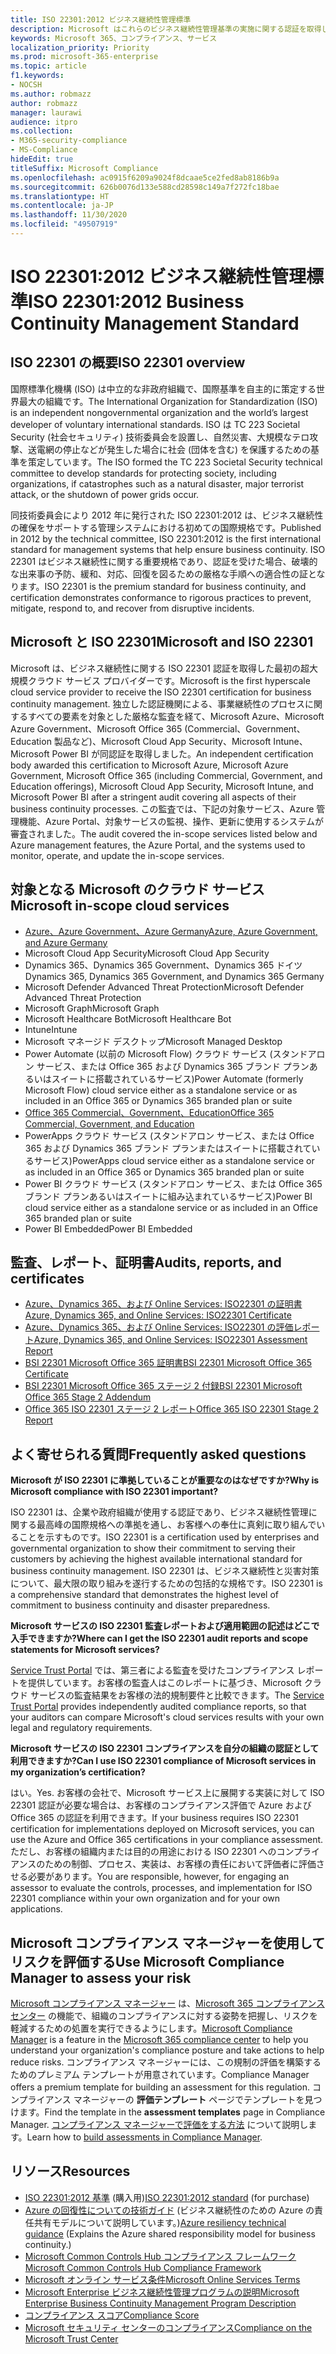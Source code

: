 ```yaml
---
title: ISO 22301:2012 ビジネス継続性管理標準
description: Microsoft はこれらのビジネス継続性管理基準の実施に関する認証を取得しています。
keywords: Microsoft 365、コンプライアンス、サービス
localization_priority: Priority
ms.prod: microsoft-365-enterprise
ms.topic: article
f1.keywords:
- NOCSH
ms.author: robmazz
author: robmazz
manager: laurawi
audience: itpro
ms.collection:
- M365-security-compliance
- MS-Compliance
hideEdit: true
titleSuffix: Microsoft Compliance
ms.openlocfilehash: ac0915f6209a9024f8dcaae5ce2fed8ab8186b9a
ms.sourcegitcommit: 626b0076d133e588cd28598c149a7f272fc18bae
ms.translationtype: HT
ms.contentlocale: ja-JP
ms.lasthandoff: 11/30/2020
ms.locfileid: "49507919"
---
```

# <a name="iso-223012012-business-continuity-management-standard"></a><span data-ttu-id="8deb4-104">ISO 22301:2012 ビジネス継続性管理標準</span><span class="sxs-lookup"><span data-stu-id="8deb4-104">ISO 22301:2012 Business Continuity Management Standard</span></span>

## <a name="iso-22301-overview"></a><span data-ttu-id="8deb4-105">ISO 22301 の概要</span><span class="sxs-lookup"><span data-stu-id="8deb4-105">ISO 22301 overview</span></span>

<span data-ttu-id="8deb4-106">国際標準化機構 (ISO) は中立的な非政府組織で、国際基準を自主的に策定する世界最大の組織です。</span><span class="sxs-lookup"><span data-stu-id="8deb4-106">The International Organization for Standardization (ISO) is an independent nongovernmental organization and the world’s largest developer of voluntary international standards.</span></span> <span data-ttu-id="8deb4-107">ISO は TC 223 Societal Security (社会セキュリティ) 技術委員会を設置し、自然災害、大規模なテロ攻撃、送電網の停止などが発生した場合に社会 (団体を含む) を保護するための基準を策定しています。</span><span class="sxs-lookup"><span data-stu-id="8deb4-107">The ISO formed the TC 223 Societal Security technical committee to develop standards for protecting society, including organizations, if catastrophes such as a natural disaster, major terrorist attack, or the shutdown of power grids occur.</span></span>

<span data-ttu-id="8deb4-108">同技術委員会により 2012 年に発行された ISO 22301:2012 は、ビジネス継続性の確保をサポートする管理システムにおける初めての国際規格です。</span><span class="sxs-lookup"><span data-stu-id="8deb4-108">Published in 2012 by the technical committee, ISO 22301:2012 is the first international standard for management systems that help ensure business continuity.</span></span> <span data-ttu-id="8deb4-109">ISO 22301 はビジネス継続性に関する重要規格であり、認証を受けた場合、破壊的な出来事の予防、緩和、対応、回復を図るための厳格な手順への適合性の証となります。</span><span class="sxs-lookup"><span data-stu-id="8deb4-109">ISO 22301 is the premium standard for business continuity, and certification demonstrates conformance to rigorous practices to prevent, mitigate, respond to, and recover from disruptive incidents.</span></span>

## <a name="microsoft-and-iso-22301"></a><span data-ttu-id="8deb4-110">Microsoft と ISO 22301</span><span class="sxs-lookup"><span data-stu-id="8deb4-110">Microsoft and ISO 22301</span></span>

<span data-ttu-id="8deb4-111">Microsoft は、ビジネス継続性に関する ISO 22301 認証を取得した最初の超大規模クラウド サービス プロバイダーです。</span><span class="sxs-lookup"><span data-stu-id="8deb4-111">Microsoft is the first hyperscale cloud service provider to receive the ISO 22301 certification for business continuity management.</span></span> <span data-ttu-id="8deb4-112">独立した認証機関による、事業継続性のプロセスに関するすべての要素を対象とした厳格な監査を経て、Microsoft Azure、Microsoft Azure Government、Microsoft Office 365 (Commercial、Government、Education 製品など)、Microsoft Cloud App Security、Microsoft Intune、Microsoft Power BI が同認証を取得しました。</span><span class="sxs-lookup"><span data-stu-id="8deb4-112">An independent certification body awarded this certification to Microsoft Azure, Microsoft Azure Government, Microsoft Office 365 (including Commercial, Government, and Education offerings), Microsoft Cloud App Security, Microsoft Intune, and Microsoft Power BI after a stringent audit covering all aspects of their business continuity processes.</span></span> <span data-ttu-id="8deb4-113">この監査では、下記の対象サービス、Azure 管理機能、Azure Portal、対象サービスの監視、操作、更新に使用するシステムが審査されました。</span><span class="sxs-lookup"><span data-stu-id="8deb4-113">The audit covered the in-scope services listed below and Azure management features, the Azure Portal, and the systems used to monitor, operate, and update the in-scope services.</span></span>

## <a name="microsoft-in-scope-cloud-services"></a><span data-ttu-id="8deb4-114">対象となる Microsoft のクラウド サービス</span><span class="sxs-lookup"><span data-stu-id="8deb4-114">Microsoft in-scope cloud services</span></span>

- [<span data-ttu-id="8deb4-115">Azure、Azure Government、Azure Germany</span><span class="sxs-lookup"><span data-stu-id="8deb4-115">Azure, Azure Government, and Azure Germany</span></span>](https://aka.ms/AzureCompliance)
- <span data-ttu-id="8deb4-116">Microsoft Cloud App Security</span><span class="sxs-lookup"><span data-stu-id="8deb4-116">Microsoft Cloud App Security</span></span>
- <span data-ttu-id="8deb4-117">Dynamics 365、Dynamics 365 Government、Dynamics 365 ドイツ</span><span class="sxs-lookup"><span data-stu-id="8deb4-117">Dynamics 365, Dynamics 365 Government, and Dynamics 365 Germany</span></span>
- <span data-ttu-id="8deb4-118">Microsoft Defender Advanced Threat Protection</span><span class="sxs-lookup"><span data-stu-id="8deb4-118">Microsoft Defender Advanced Threat Protection</span></span>
- <span data-ttu-id="8deb4-119">Microsoft Graph</span><span class="sxs-lookup"><span data-stu-id="8deb4-119">Microsoft Graph</span></span>
- <span data-ttu-id="8deb4-120">Microsoft Healthcare Bot</span><span class="sxs-lookup"><span data-stu-id="8deb4-120">Microsoft Healthcare Bot</span></span>
- <span data-ttu-id="8deb4-121">Intune</span><span class="sxs-lookup"><span data-stu-id="8deb4-121">Intune</span></span>
- <span data-ttu-id="8deb4-122">Microsoft マネージド デスクトップ</span><span class="sxs-lookup"><span data-stu-id="8deb4-122">Microsoft Managed Desktop</span></span>
- <span data-ttu-id="8deb4-123">Power Automate (以前の Microsoft Flow) クラウド サービス (スタンドアロン サービス、または Office 365 および Dynamics 365 ブランド プランあるいはスイートに搭載されているサービス)</span><span class="sxs-lookup"><span data-stu-id="8deb4-123">Power Automate (formerly Microsoft Flow) cloud service either as a standalone service or as included in an Office 365 or Dynamics 365 branded plan or suite</span></span>
- [<span data-ttu-id="8deb4-124">Office 365 Commercial、Government、Education</span><span class="sxs-lookup"><span data-stu-id="8deb4-124">Office 365 Commercial, Government, and Education</span></span>](https://go.microsoft.com/fwlink/p/?linkid=2077751)
- <span data-ttu-id="8deb4-125">PowerApps クラウド サービス (スタンドアロン サービス、または Office 365 および Dynamics 365 ブランド プランまたはスイートに搭載されているサービス)</span><span class="sxs-lookup"><span data-stu-id="8deb4-125">PowerApps cloud service either as a standalone service or as included in an Office 365 or Dynamics 365 branded plan or suite</span></span>
- <span data-ttu-id="8deb4-126">Power BI クラウド サービス (スタンドアロン サービス、または Office 365 ブランド プランあるいはスイートに組み込まれているサービス)</span><span class="sxs-lookup"><span data-stu-id="8deb4-126">Power BI cloud service either as a standalone service or as included in an Office 365 branded plan or suite</span></span>
- <span data-ttu-id="8deb4-127">Power BI Embedded</span><span class="sxs-lookup"><span data-stu-id="8deb4-127">Power BI Embedded</span></span>

## <a name="audits-reports-and-certificates"></a><span data-ttu-id="8deb4-128">監査、レポート、証明書</span><span class="sxs-lookup"><span data-stu-id="8deb4-128">Audits, reports, and certificates</span></span>

- [<span data-ttu-id="8deb4-129">Azure、Dynamics 365、および Online Services: ISO22301 の証明書</span><span class="sxs-lookup"><span data-stu-id="8deb4-129">Azure, Dynamics 365, and Online Services: ISO22301 Certificate</span></span>](https://aka.ms/azureiso22301cert)
- [<span data-ttu-id="8deb4-130">Azure、Dynamics 365、および Online Services: ISO22301 の評価レポート</span><span class="sxs-lookup"><span data-stu-id="8deb4-130">Azure, Dynamics 365, and Online Services: ISO22301 Assessment Report</span></span>](https://aka.ms/azureiso22301report)
- [<span data-ttu-id="8deb4-131">BSI 22301 Microsoft Office 365 証明書</span><span class="sxs-lookup"><span data-stu-id="8deb4-131">BSI 22301 Microsoft Office 365 Certificate</span></span>](https://go.microsoft.com/fwlink/p/?linkid=2092109)
- [<span data-ttu-id="8deb4-132">BSI 22301 Microsoft Office 365 ステージ 2 付録</span><span class="sxs-lookup"><span data-stu-id="8deb4-132">BSI 22301 Microsoft Office 365 Stage 2 Addendum</span></span>](https://go.microsoft.com/fwlink/p/?linkid=2092209)
- [<span data-ttu-id="8deb4-133">Office 365 ISO 22301 ステージ 2 レポート</span><span class="sxs-lookup"><span data-stu-id="8deb4-133">Office 365 ISO 22301 Stage 2 Report</span></span>](https://go.microsoft.com/fwlink/p/?linkid=2092211)

## <a name="frequently-asked-questions"></a><span data-ttu-id="8deb4-134">よく寄せられる質問</span><span class="sxs-lookup"><span data-stu-id="8deb4-134">Frequently asked questions</span></span>

<span data-ttu-id="8deb4-135">**Microsoft が ISO 22301 に準拠していることが重要なのはなぜですか?**</span><span class="sxs-lookup"><span data-stu-id="8deb4-135">**Why is Microsoft compliance with ISO 22301 important?**</span></span>

<span data-ttu-id="8deb4-136">ISO 22301 は、企業や政府組織が使用する認証であり、ビジネス継続性管理に関する最高峰の国際規格への準拠を通し、お客様への奉仕に真剣に取り組んでいることを示すものです。</span><span class="sxs-lookup"><span data-stu-id="8deb4-136">ISO 22301 is a certification used by enterprises and governmental organization to show their commitment to serving their customers by achieving the highest available international standard for business continuity management.</span></span> <span data-ttu-id="8deb4-137">ISO 22301 は、ビジネス継続性と災害対策について、最大限の取り組みを遂行するための包括的な規格です。</span><span class="sxs-lookup"><span data-stu-id="8deb4-137">ISO 22301 is a comprehensive standard that demonstrates the highest level of commitment to business continuity and disaster preparedness.</span></span>

<span data-ttu-id="8deb4-138">**Microsoft サービスの ISO 22301 監査レポートおよび適用範囲の記述はどこで入手できますか?**</span><span class="sxs-lookup"><span data-stu-id="8deb4-138">**Where can I get the ISO 22301 audit reports and scope statements for Microsoft services?**</span></span>

<span data-ttu-id="8deb4-139">[Service Trust Portal](https://aka.ms/stphelp) では、第三者による監査を受けたコンプライアンス レポートを提供しています。お客様の監査人はこのレポートに基づき、Microsoft クラウド サービスの監査結果をお客様の法的規制要件と比較できます。</span><span class="sxs-lookup"><span data-stu-id="8deb4-139">The [Service Trust Portal](https://aka.ms/stphelp) provides independently audited compliance reports, so that your auditors can compare Microsoft's cloud services results with your own legal and regulatory requirements.</span></span>

<span data-ttu-id="8deb4-140">**Microsoft サービスの ISO 22301 コンプライアンスを自分の組織の認証として利用できますか?**</span><span class="sxs-lookup"><span data-stu-id="8deb4-140">**Can I use ISO 22301 compliance of Microsoft services in my organization’s certification?**</span></span>

<span data-ttu-id="8deb4-141">はい。</span><span class="sxs-lookup"><span data-stu-id="8deb4-141">Yes.</span></span> <span data-ttu-id="8deb4-142">お客様の会社で、Microsoft サービス上に展開する実装に対して ISO 22301 認証が必要な場合は、お客様のコンプライアンス評価で Azure および Office 365 の認証を利用できます。</span><span class="sxs-lookup"><span data-stu-id="8deb4-142">If your business requires ISO 22301 certification for implementations deployed on Microsoft services, you can use the Azure and Office 365 certifications in your compliance assessment.</span></span> <span data-ttu-id="8deb4-143">ただし、お客様の組織内または目的の用途における ISO 22301 へのコンプライアンスのための制御、プロセス、実装は、お客様の責任において評価者に評価させる必要があります。</span><span class="sxs-lookup"><span data-stu-id="8deb4-143">You are responsible, however, for engaging an assessor to evaluate the controls, processes, and implementation for ISO 22301 compliance within your own organization and for your own applications.</span></span>

## <a name="use-microsoft-compliance-manager-to-assess-your-risk"></a><span data-ttu-id="8deb4-144">Microsoft コンプライアンス マネージャーを使用してリスクを評価する</span><span class="sxs-lookup"><span data-stu-id="8deb4-144">Use Microsoft Compliance Manager to assess your risk</span></span>

<span data-ttu-id="8deb4-145">[Microsoft コンプライアンス マネージャー](https://docs.microsoft.com/microsoft-365/compliance/compliance-manager) は、[Microsoft 365 コンプライアンス センター](https://docs.microsoft.com/microsoft-365/compliance/microsoft-365-compliance-center) の機能で、組織のコンプライアンスに対する姿勢を把握し、リスクを軽減するための処置を実行できるようにします。</span><span class="sxs-lookup"><span data-stu-id="8deb4-145">[Microsoft Compliance Manager](https://docs.microsoft.com/microsoft-365/compliance/compliance-manager) is a feature in the [Microsoft 365 compliance center](https://docs.microsoft.com/microsoft-365/compliance/microsoft-365-compliance-center) to help you understand your organization's compliance posture and take actions to help reduce risks.</span></span> <span data-ttu-id="8deb4-146">コンプライアンス マネージャーには、この規制の評価を構築するためのプレミアム テンプレートが用意されています。</span><span class="sxs-lookup"><span data-stu-id="8deb4-146">Compliance Manager offers a premium template for building an assessment for this regulation.</span></span> <span data-ttu-id="8deb4-147">コンプライアンス マネージャーの **評価テンプレート** ページでテンプレートを見つけます。</span><span class="sxs-lookup"><span data-stu-id="8deb4-147">Find the template in the **assessment templates** page in Compliance Manager.</span></span> <span data-ttu-id="8deb4-148">[コンプライアンス マネージャーで評価をする方法](https://docs.microsoft.com/microsoft-365/compliance/compliance-manager-assessments) について説明します。</span><span class="sxs-lookup"><span data-stu-id="8deb4-148">Learn how to [build assessments in Compliance Manager](https://docs.microsoft.com/microsoft-365/compliance/compliance-manager-assessments).</span></span>

## <a name="resources"></a><span data-ttu-id="8deb4-149">リソース</span><span class="sxs-lookup"><span data-stu-id="8deb4-149">Resources</span></span>

- <span data-ttu-id="8deb4-150">[ISO 22301:2012 基準](https://www.iso.org/iso/home/store/catalogue_tc/catalogue_detail.htm?csnumber=50038) (購入用)</span><span class="sxs-lookup"><span data-stu-id="8deb4-150">[ISO 22301:2012 standard](https://www.iso.org/iso/home/store/catalogue_tc/catalogue_detail.htm?csnumber=50038) (for purchase)</span></span>
- <span data-ttu-id="8deb4-151">[Azure の回復性についての技術ガイド](https://docs.microsoft.com/azure/architecture/framework/resiliency/overview) (ビジネス継続性のための Azure の責任共有モデルについて説明しています。)</span><span class="sxs-lookup"><span data-stu-id="8deb4-151">[Azure resiliency technical guidance](https://docs.microsoft.com/azure/architecture/framework/resiliency/overview) (Explains the Azure shared responsibility model for business continuity.)</span></span>
- [<span data-ttu-id="8deb4-152">Microsoft Common Controls Hub コンプライアンス フレームワーク</span><span class="sxs-lookup"><span data-stu-id="8deb4-152">Microsoft Common Controls Hub Compliance Framework</span></span>](https://www.microsoft.com/trustcenter/common-controls-hub)
- [<span data-ttu-id="8deb4-153">Microsoft オンライン サービス条件</span><span class="sxs-lookup"><span data-stu-id="8deb4-153">Microsoft Online Services Terms</span></span>](https://aka.ms/Online-Services-Terms)
- [<span data-ttu-id="8deb4-154">Microsoft Enterprise ビジネス継続性管理プログラムの説明</span><span class="sxs-lookup"><span data-stu-id="8deb4-154">Microsoft Enterprise Business Continuity Management Program Description</span></span>](https://go.microsoft.com/fwlink/p/?linkid=2092212)
- [<span data-ttu-id="8deb4-155">コンプライアンス スコア</span><span class="sxs-lookup"><span data-stu-id="8deb4-155">Compliance Score</span></span>](https://docs.microsoft.com/microsoft-365/compliance/compliance-manager)
- [<span data-ttu-id="8deb4-156">Microsoft セキュリティ センターのコンプライアンス</span><span class="sxs-lookup"><span data-stu-id="8deb4-156">Compliance on the Microsoft Trust Center</span></span>](https://www.microsoft.com/trust-center/compliance/compliance-overview)
